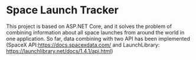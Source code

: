 # Space Launch Tracker
  This project is based on ASP.NET Core, and it solves the problem of combining information about all space launches from around the world in one application.
  So far, data combining with two API has been implemented (SpaceX API:https://docs.spacexdata.com/ and LaunchLibrary: https://launchlibrary.net/docs/1.4.1/api.html)
